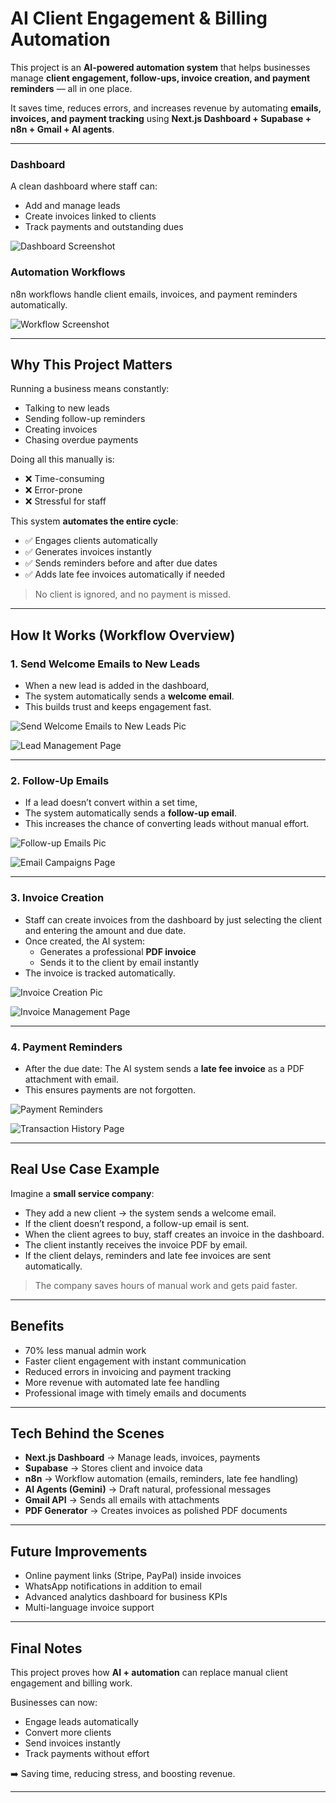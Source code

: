 # AI Client Engagement & Billing Automation

This project is an **AI-powered automation system** that helps businesses manage **client engagement, follow-ups, invoice creation, and payment reminders** — all in one place.  

It saves time, reduces errors, and increases revenue by automating **emails, invoices, and payment tracking** using **Next.js Dashboard + Supabase + n8n + Gmail + AI agents**.

---

### Dashboard
A clean dashboard where staff can:
- Add and manage leads
- Create invoices linked to clients
- Track payments and outstanding dues

![Dashboard Screenshot](public/Dashboard%20Page.png)

### Automation Workflows
n8n workflows handle client emails, invoices, and payment reminders automatically.

![Workflow Screenshot](public/AI%20Invoive%20and%20Payment%20Automation.PNG)

---

## Why This Project Matters

Running a business means constantly:
- Talking to new leads
- Sending follow-up reminders
- Creating invoices
- Chasing overdue payments

Doing all this manually is:
- ❌ Time-consuming  
- ❌ Error-prone  
- ❌ Stressful for staff  

This system **automates the entire cycle**:
- ✅ Engages clients automatically  
- ✅ Generates invoices instantly  
- ✅ Sends reminders before and after due dates  
- ✅ Adds late fee invoices automatically if needed  

> No client is ignored, and no payment is missed.  

---

## How It Works (Workflow Overview)

### 1. Send Welcome Emails to New Leads
- When a new lead is added in the dashboard,  
- The system automatically sends a **welcome email**.  
- This builds trust and keeps engagement fast.  

![Send Welcome Emails to New Leads Pic](public/Send%20Email%20to%20Lead.PNG)

![Lead Management Page](public/Leads%20Management%20Page.png)

---

### 2. Follow-Up Emails
- If a lead doesn’t convert within a set time,  
- The system automatically sends a **follow-up email**.  
- This increases the chance of converting leads without manual effort.  

![Follow-up Emails Pic](public/Follows%20Up%20Email.PNG)

![Email Campaigns Page](public/Email%20Campaign%20Page.png)

---

### 3. Invoice Creation
- Staff can create invoices from the dashboard by just selecting the client and entering the amount and due date.  
- Once created, the AI system:  
  - Generates a professional **PDF invoice**  
  - Sends it to the client by email instantly  
- The invoice is tracked automatically.  

![Invoice Creation Pic](public/Invoice%20Flow.PNG)

![Invoice Management Page](public//Invoice%20Management%20Page.png)

---

### 4. Payment Reminders
  
- After the due date: The AI system sends a **late fee invoice** as a PDF attachment with email.  
- This ensures payments are not forgotten.  

![Payment Reminders](public/Invoice%20Reminder%20After%20Due%20Date.PNG)

![Transaction History Page](public/Transaction%20History%20Page.png)

---

## Real Use Case Example

Imagine a **small service company**:  
- They add a new client → the system sends a welcome email.  
- If the client doesn’t respond, a follow-up email is sent.  
- When the client agrees to buy, staff creates an invoice in the dashboard.  
- The client instantly receives the invoice PDF by email.  
- If the client delays, reminders and late fee invoices are sent automatically.  

> The company saves hours of manual work and gets paid faster.  

---

## Benefits

- 70% less manual admin work  
- Faster client engagement with instant communication  
- Reduced errors in invoicing and payment tracking  
- More revenue with automated late fee handling  
- Professional image with timely emails and documents  

---

## Tech Behind the Scenes

- **Next.js Dashboard** → Manage leads, invoices, payments  
- **Supabase** → Stores client and invoice data  
- **n8n** → Workflow automation (emails, reminders, late fee handling)  
- **AI Agents (Gemini)** → Draft natural, professional messages  
- **Gmail API** → Sends all emails with attachments  
- **PDF Generator** → Creates invoices as polished PDF documents  

---

## Future Improvements

- Online payment links (Stripe, PayPal) inside invoices  
- WhatsApp notifications in addition to email  
- Advanced analytics dashboard for business KPIs  
- Multi-language invoice support  

---

## Final Notes

This project proves how **AI + automation** can replace manual client engagement and billing work.  

Businesses can now:  
- Engage leads automatically  
- Convert more clients  
- Send invoices instantly  
- Track payments without effort  

➡️ Saving time, reducing stress, and boosting revenue.  

---
